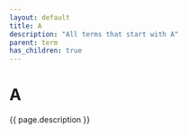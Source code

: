 ```yaml
---
layout: default
title: A
description: "All terms that start with A"
parent: term
has_children: true
---
```

# A
{{ page.description }}
